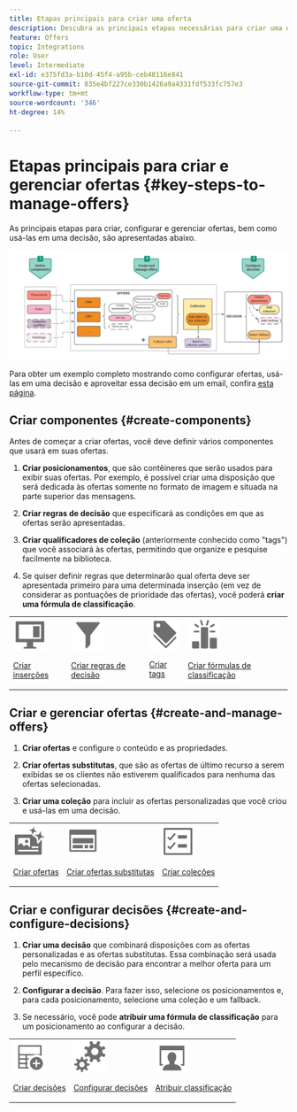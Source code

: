 ```yaml
---
title: Etapas principais para criar uma oferta
description: Descubra as principais etapas necessárias para criar uma oferta
feature: Offers
topic: Integrations
role: User
level: Intermediate
exl-id: e375fd3a-b10d-45f4-a95b-ceb48116e841
source-git-commit: 835e4bf227ce330b1426a9a4331fdf533fc757e3
workflow-type: tm+mt
source-wordcount: '346'
ht-degree: 14%

---
```


# Etapas principais para criar e gerenciar ofertas {#key-steps-to-manage-offers}

As principais etapas para criar, configurar e gerenciar ofertas, bem como usá-las em uma decisão, são apresentadas abaixo.

![](../assets/offer-create-manage-process.png)

Para obter um exemplo completo mostrando como configurar ofertas, usá-las em uma decisão e aproveitar essa decisão em um email, confira [esta página](../offers-e2e.md).

## Criar componentes {#create-components}

Antes de começar a criar ofertas, você deve definir vários componentes que usará em suas ofertas.

1. **Criar posicionamentos**, que são contêineres que serão usados para exibir suas ofertas. Por exemplo, é possível criar uma disposição que será dedicada às ofertas somente no formato de imagem e situada na parte superior das mensagens.

1. **Criar regras de decisão** que especificará as condições em que as ofertas serão apresentadas.

1. **Criar qualificadores de coleção** (anteriormente conhecido como &quot;tags&quot;) que você associará às ofertas, permitindo que organize e pesquise facilmente na biblioteca.

1. Se quiser definir regras que determinarão qual oferta deve ser apresentada primeiro para uma determinada inserção (em vez de considerar as pontuações de prioridade das ofertas), você poderá **criar uma fórmula de classificação**.

<table>
<tr>
<td><img src="../../assets/do-not-localize/icon-placement.svg" width="60px"><p><a href="../offer-library/creating-placements.md">Criar inserções</a></p></td>
<td><img src="../../assets/do-not-localize/icon-rules.svg" width="60px"><p><a href="../offer-library/creating-decision-rules.md">Criar regras de decisão</a></p></td>
<td><img src="../../assets/do-not-localize/icon-tags.svg" width="60px"><p><a href="../offer-library/creating-tags.md">Criar tags</a></p></td>
<td><img src="../../assets/do-not-localize/icon-ranking.svg" width="60px"><p><a href="../ranking/create-ranking-formulas.md">Criar fórmulas de classificação</a></p></td>
</table>

## Criar e gerenciar ofertas {#create-and-manage-offers}

1. **Criar ofertas** e configure o conteúdo e as propriedades.

1. **Criar ofertas substitutas**, que são as ofertas de último recurso a serem exibidas se os clientes não estiverem qualificados para nenhuma das ofertas selecionadas.

1. **Criar uma coleção** para incluir as ofertas personalizadas que você criou e usá-las em uma decisão.

<table>
<tr>
<td><img src="../../assets/do-not-localize/icon-offer.svg" width="60px"><p><a href="../offer-library/creating-personalized-offers.md">Criar ofertas</a></p></td>
<td><img src="../../assets/do-not-localize/icon-fallback.svg" width="60px"><p><a href="../offer-library/creating-fallback-offers.md">Criar ofertas substitutas</a></p></td>
<td><img src="../../assets/do-not-localize/icon-collection.svg" width="60px"><p><a href="../offer-library/creating-collections.md">Criar coleções</a></p></td></tr>
</table>

## Criar e configurar decisões {#create-and-configure-decisions}

1. **Criar uma decisão** que combinará disposições com as ofertas personalizadas e as ofertas substitutas. Essa combinação será usada pelo mecanismo de decisão para encontrar a melhor oferta para um perfil específico.

1. **Configurar a decisão**. Para fazer isso, selecione os posicionamentos e, para cada posicionamento, selecione uma coleção e um fallback.

1. Se necessário, você pode **atribuir uma fórmula de classificação** para um posicionamento ao configurar a decisão.

<table>
<tr>
<td><img src="../../assets/do-not-localize/icon-decision.svg" width="60px"><p><a href="../offer-activities/create-offer-activities.md">Criar decisões</a></p></td>
<td><img src="../../assets/do-not-localize/icon-configure-decision.svg" width="60px"><p><a href="../offer-activities/create-offer-activities.md#add-offers">Configurar decisões</a></p></td>
<td><img src="../../assets/do-not-localize/icon-assign-ranking.svg" width="60px"><p><a href="../offer-activities/configure-offer-selection.md#assign-ranking-formula">Atribuir classificação</a></p></td>
</tr>
</table>
